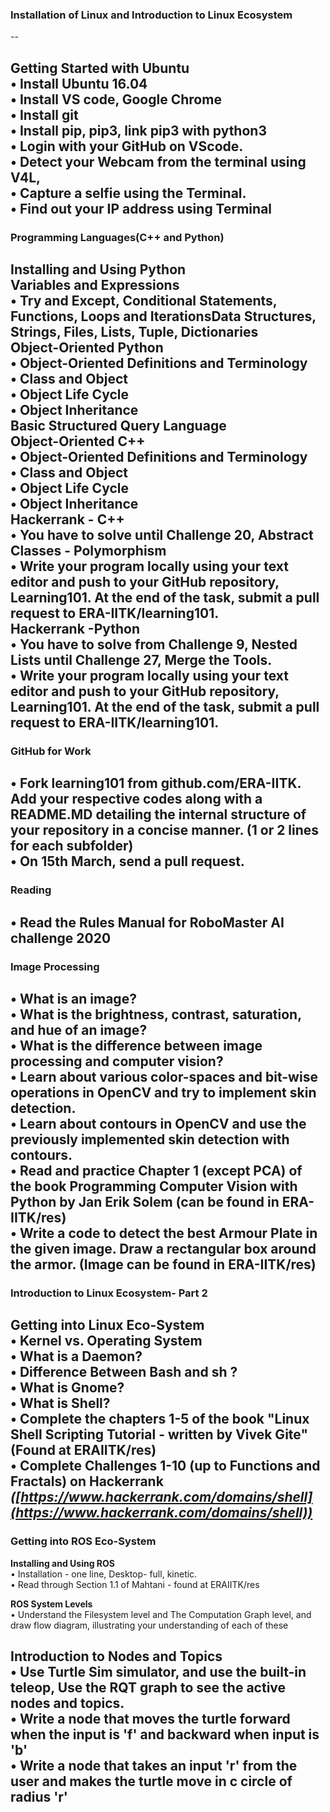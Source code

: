 ### Installation of Linux and Introduction to Linux Ecosystem

--

**Getting Started with Ubuntu**  
• Install Ubuntu 16.04  
• Install VS code, Google Chrome  
• Install git  
• Install pip, pip3, link pip3 with python3  
• Login with your GitHub on VScode.  
• Detect your Webcam from the terminal using V4L,  
• Capture a selfie using the Terminal.  
• Find out your IP address using Terminal  
---
### Programming Languages(C++ and Python)

**Installing and Using Python**  
**Variables and Expressions**  
• Try and Except, Conditional Statements, Functions, Loops and IterationsData Structures, Strings, Files, Lists, Tuple, Dictionaries  
**Object-Oriented Python**  
• Object-Oriented Definitions and Terminology  
• Class and Object  
• Object Life Cycle  
• Object Inheritance  
**Basic Structured Query Language**  
**Object-Oriented C++**  
• Object-Oriented Definitions and Terminology  
• Class and Object  
• Object Life Cycle  
• Object Inheritance  
**Hackerrank - C++**  
• You have to solve until Challenge 20, Abstract Classes - Polymorphism  
• Write your program locally using your text editor and push to your GitHub repository, Learning101. At the end of the task, submit a pull request to ERA-IITK/learning101.  
**Hackerrank -Python**  
• You have to solve from Challenge 9, Nested Lists until Challenge 27, Merge the Tools.  
• Write your program locally using your text editor and push to your GitHub repository, Learning101. At the end of the task, submit a pull request to ERA-IITK/learning101.  
---
### GitHub for Work  
• Fork learning101 from github.com/ERA-IITK. Add your respective codes along with a README.MD detailing the internal structure of your repository in a concise manner. (1 or 2 lines for each subfolder)  
• On 15th March, send a pull request.  
---
### Reading  

• Read the Rules Manual for RoboMaster AI challenge 2020  
---
### Image Processing  

• What is an image?  
• What is the brightness, contrast, saturation, and hue of an image?  
• What is the difference between image processing and computer vision?  
• Learn about various color-spaces and bit-wise operations in OpenCV and try to implement skin detection.  
• Learn about contours in OpenCV and use the previously implemented skin detection with contours.  
• Read and practice Chapter 1 (except PCA) of the book Programming Computer Vision with Python by Jan Erik Solem (can be found in ERA-IITK/res)  
• Write a code to detect the best Armour Plate in the given image. Draw a rectangular box around the armor. (Image can be found in ERA-IITK/res)  
---
### Introduction to Linux Ecosystem- Part 2 

**Getting into Linux Eco-System**  
• Kernel vs. Operating System  
• What is a Daemon?  
• Difference Between Bash and sh ?  
• What is Gnome?  
• What is Shell?  
• Complete the chapters 1-5 of the book "Linux Shell Scripting Tutorial - written by Vivek Gite" (Found at ERAIITK/res)    
• Complete Challenges 1-10 (up to Functions and Fractals) on Hackerrank  
*([https://www.hackerrank.com/domains/shell](https://www.hackerrank.com/domains/shell))*  
---
### Getting into ROS Eco-System

**Installing and Using ROS**  
• Installation - one line, Desktop- full, kinetic.  
• Read through Section 1.1 of Mahtani - found at ERAIITK/res  
  
**ROS System Levels**  
• Understand the Filesystem level and The Computation Graph level, and draw flow diagram, illustrating your understanding of each of these  
  
**Introduction to Nodes and Topics**  
• Use Turtle Sim simulator, and use the built-in teleop, Use the RQT graph to see the active
nodes and topics.  
• Write a node that moves the turtle forward when the input is &#39;f&#39; and backward when input is &#39;b&#39;  
• Write a node that takes an input &#39;r&#39; from the user and makes the turtle move in c circle of radius &#39;r&#39;  
---
